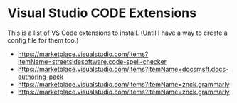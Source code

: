# Visual Studio CODE Extensions

This is a list of VS Code extensions to install. (Until I have a way to create a config file for them too.)

- https://marketplace.visualstudio.com/items?itemName=streetsidesoftware.code-spell-checker
- https://marketplace.visualstudio.com/items?itemName=docsmsft.docs-authoring-pack
- https://marketplace.visualstudio.com/items?itemName=znck.grammarly
- https://marketplace.visualstudio.com/items?itemName=znck.grammarly

